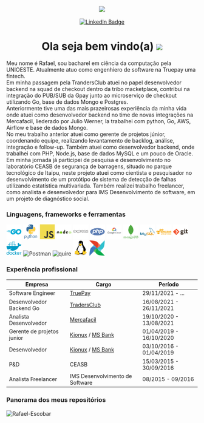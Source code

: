 
<p align="center"><img src="https://media.giphy.com/media/jdPMeyv9rn0hZHh8n9/giphy.gif" width="100"/></p>

<p align="center">
<a href="https://www.linkedin.com/in/rafaelaugustomachadoescobar/"><img src="https://img.shields.io/badge/LinkedIn-blue?style=for-the-badge&logo=linkedin&logoColor=white" alt="LinkedIn Badge"></a>
</p>
<p align="center">
<h1 align="center">Ola seja bem vindo(a) <img src="https://media.giphy.com/media/hvRJCLFzcasrR4ia7z/giphy.gif" width="30px"></h1>
</p>

Meu nome é Rafael, sou bacharel em ciência da computação pela UNIOESTE. Atualmente atuo como engenhiero de software na Truepay uma fintech.\
Em minha passagem pela TrandersClub atuei no papel desenvolvedor backend na squad de checkout dentro da tribo macketplace, contribui na integração do PUB/SUB da Gpay junto ao microserviço de checkout utilizando Go, base de dados Mongo e Postgres.\
Anteriormente tive uma das mais prazeirosas experiência da minha vida onde atuei como desenvolvedor backend no time de novas integrações na Mercafacil, liederado por Julio Werner, la trabalhei com python, Go, AWS, Airflow e base de dados Mongo.\
No meu trabalho anterior atuei como gerente de projetos júnior, coordenando equipe, realizando levantamento de backlog,  análise, integração e follow-up. Também atuei como desenvolvedor backend, onde trabalhei com PHP, Node.js, base de dados MySQL e um pouco de Oracle.\
Em minha jornada já participei de pesquisa e desenvolvimento no laboratório CEASB de segurança de barragens, situado no parque tecnológico de Itaipu, neste projeto atuei como cientista e pesquisador no desenvolvimento de um protótipo de sistema de detecção de falhas utilizando estatística multivariada.
Também realizei trabalho freelancer, como analista e desenvolvedor para IMS Desenvolvimento de software, em um projeto de diagnóstico social.

### Linguagens, frameworks e ferramentas
  
<p>
  <img  src="https://github.com/devicons/devicon/blob/master/icons/go/go-original-wordmark.svg"  title="Go"  alt="Go"  width="40"  height="40"/>
  <img  src="https://github.com/devicons/devicon/blob/master/icons/python/python-original-wordmark.svg"  title="Python"  alt="Python"  width="40"  height="40"/>
  <img  src="https://github.com/devicons/devicon/blob/master/icons/javascript/javascript-original.svg"  title="JavaScript"  alt="JavaScript"  width="40"  height="40"/>
  <img  src="https://github.com/devicons/devicon/blob/master/icons/nodejs/nodejs-original-wordmark.svg"  title="NodeJS"  alt="NodeJS"  width="40"  height="40"/>
  <img  src="https://github.com/devicons/devicon/blob/master/icons/express/express-original-wordmark.svg"  title="express"  alt="express"  width="40"  height="40"/>
  <img  src="https://github.com/devicons/devicon/blob/master/icons/php/php-plain.svg"  title="PHP"  alt="PHP"  width="40"  height="40"/>
  <img  src="https://github.com/devicons/devicon/blob/master/icons/googlecloud/googlecloud-original-wordmark.svg"  title="GCP"  alt="GCP"  widh="40"  height="40"/>
  <img  src="https://github.com/devicons/devicon/blob/master/icons/mongodb/mongodb-plain-wordmark.svg"  title="MongoDB"  alt="MongoDB "  width="40"  height="40"/>
  <img  src="https://github.com/devicons/devicon/blob/master/icons/mysql/mysql-original-wordmark.svg"  title="MySQL"  alt="MySQL"  width="40"  height="40"/>
  <img  src="https://github.com/devicons/devicon/blob/master/icons/amazonwebservices/amazonwebservices-plain-wordmark.svg"  title="AWS"  alt="AWS"  width="40"  height="40"/>
  <img  src="https://github.com/devicons/devicon/blob/master/icons/git/git-original-wordmark.svg"  title="Git"  alt="Git"  width="40"  height="40"/>
  <img  src="https://github.com/devicons/devicon/blob/master/icons/docker/docker-plain-wordmark.svg"  title="Docker"  alt="Docker"  width="40"  height="40"/>
  <img  src="https://www.vectorlogo.zone/logos/getpostman/getpostman-icon.svg"  title="Postman"  alt="Postman"  width="40"  height="40"/>
  <img src="https://d12y7sg0iam4lc.cloudfront.net/s/img/website/logo-footer.svg" title="quire" alt="quire" width="40" height="40"/>
  <img src="https://raw.githubusercontent.com/devicons/devicon/master/icons/linux/linux-original.svg" alt="linux" title="linux" width="40" height="40"/>
  <img  src="https://github.com/apache/airflow/blob/main/airflow/www/static/pin.svg"  title="AirFlow"  alt="AirFlow"  width="40"  height="40"/>
</p>

### Experência profissional

| Empresa | Cargo | Período |
| ------ | ------ |------ |
| Software Engineer | <a href="https://truepay.com.br/">TruePay</a> | 29/11/2021 - ...|
| Desenvolvedor Backend Go | <a href="https://tc.com.br/">TradersClub</a> | 16/08/2021 - 26/11/2021|
| Analista Desenvolvedor | <a href="https://mercafacil.com/">Mercafacil</a>| 19/10/2020 - 13/08/2021|
| Gerente de projetos junior | <a href="http://www.kionux.com.br/index">Kionux</a> / <a href="https://www.msbank.com.br/">MS Bank</a> | 01/04/2019 - 16/10/2020|
| Desenvolvedor | <a href="http://www.kionux.com.br/index">Kionux</a> / <a href="https://www.msbank.com.br/">MS Bank</a> | 03/10/2016 - 01/04/2019 |
| P&D | CEASB | 15/03/2015 - 30/09/2016 |
| Analista Freelancer | IMS Desenvolvimento de Software | 08/2015 - 09/2016 |

### Panorama dos meus repositórios

<p><img align="center" src="https://github-readme-stats.vercel.app/api/top-langs?username=Rafael-Escobar&show_icons=true&locale=en&layout=compact" alt="Rafael-Escobar" /></p>
